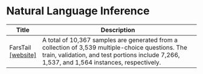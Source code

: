 # Natural Language Inference


| Title | Description |
| ----- | ----------- |
| FarsTail <br> [[website]](https://github.com/dml-qom/FarsTail) | A total of 10,367 samples are generated from a collection of 3,539 multiple-choice questions. The train, validation, and test portions include 7,266, 1,537, and 1,564 instances, respectively.

